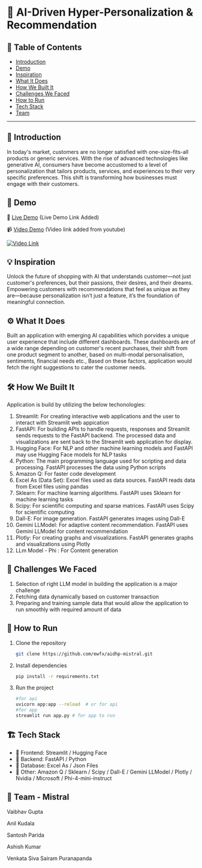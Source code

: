 # 🚀 AI-Driven Hyper-Personalization & Recommendation

## 📌 Table of Contents
- [Introduction](#introduction)
- [Demo](#demo)
- [Inspiration](#inspiration)
- [What It Does](#what-it-does)
- [How We Built It](#how-we-built-it)
- [Challenges We Faced](#challenges-we-faced)
- [How to Run](#how-to-run)
- [Tech Stack](#tech-stack)
- [Team](#team)

---

## 🎯 Introduction
In today's market, customers are no longer satisfied with one-size-fits-all products or generic services. With the rise of advanced technologies like generative AI, consumers have become accustomed to a level of personalization that tailors products, services, and experiences to their very specific preferences. This shift is transforming how businesses must engage with their customers.

## 🎥 Demo
🔗 [Live Demo](https://huggingface.co/spaces/Vaibhav84/RecommendationApp) (Live Demo Link Added)

📹 [Video Demo](https://youtu.be/bV7JA8PVZhk) (Video link added from youtube)  

[![Video Link](https://img.youtube.com/vi/bV7JA8PVZhk/hqdefault.jpg)](https://youtu.be/bV7JA8PVZhk)

## 💡 Inspiration
Unlock the future of shopping with AI that understands customer—not just customer's preferences, but their passions, their desires, and their dreams. Empowering customers with recommendations that feel as unique as they are—because personalization isn’t just a feature, it’s the foundation of meaningful connection.

## ⚙️ What It Does
Built an application with emerging AI capabilities which porvides a unique user experience that include different dashboards. These dashboards are of a wide range depending on customer's recent purchases, their shift from one product segment to another, based on multi-modal personalisation, sentiments, financial needs etc., Based on these factors, application would fetch the right suggestions to cater the customer needs.

## 🛠️ How We Built It
Application is build by utilizing the below techonologies:
1. Streamlit: For creating interactive web applications and the user to interact with Streamlit web appication
2. FastAPI: For building APIs to handle requests, responses and Streamlit sends requests to the FastAPI backend. The processed data and visualizations are sent back to the Streamlit web application for display.
3. Hugging Face: For NLP and other machine learning models and FastAPI may use Hugging Face models for NLP tasks
4. Python: The main programming language used for scripting and data processing. FastAPI processes the data using Python scripts
5. Amazon Q: For faster code development 
6. Excel As (Data Set): Excel files used as data sources. FastAPI reads data from Excel files using pandas
7. Sklearn: For machine learning algorithms. FastAPI uses Sklearn for machine learning tasks
8. Scipy: For scientific computing and sparse matrices. FastAPI uses Scipy for scientific computing
9. Dall-E: For image generation. FastAPI generates images using Dall-E
10. Gemini LLModel: For adaptive content recommendation. FastAPI uses Gemini LLModel for content recommendation
11. Plotly: For creating graphs and visualizations. FastAPI generates graphs and visualizations using Plotly
12. LLm Model - Phi : For Content generation

## 🚧 Challenges We Faced
1. Selection of right LLM model in building the application is a major challenge
2. Fetching data dynamically based on customer transaction
3. Preparing and training sample data that would allow the application to run smoothly with required amount of data

## 🏃 How to Run
1. Clone the repository  
   ```sh
   git clone https://github.com/ewfx/aidhp-mistral.git
   ```
2. Install dependencies  
   ```sh
   pip install -r requirements.txt
   ```
3. Run the project  
   ```sh
   #for api
   uvicorn app:app --reload  # or for api
   #for app
   streamlit run app.py # for app to run
   ```

## 🏗️ Tech Stack
- 🔹 Frontend: Streamlit / Hugging Face
- 🔹 Backend: FastAPI / Python 
- 🔹 Database: Excel As / Json Files
- 🔹 Other: Amazon Q / Sklearn / Scipy / Dall-E / Gemini LLModel / Plotly / Nvidia / Microsoft / Phi-4-mini-instruct

## 👥 Team - Mistral
Vaibhav Gupta 

Anil Kudala 

Santosh Parida 

Ashish Kumar 

Venkata Siva Sairam Puranapanda 

